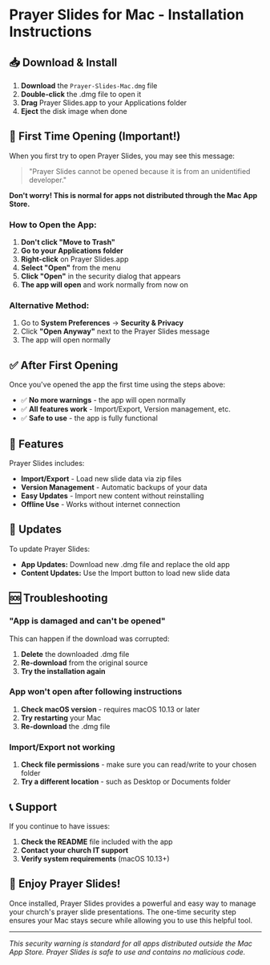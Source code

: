 # Prayer Slides for Mac - Installation Instructions

## 📥 **Download & Install**

1. **Download** the `Prayer-Slides-Mac.dmg` file
2. **Double-click** the .dmg file to open it
3. **Drag** Prayer Slides.app to your Applications folder
4. **Eject** the disk image when done

## 🔐 **First Time Opening (Important!)**

When you first try to open Prayer Slides, you may see this message:
> "Prayer Slides cannot be opened because it is from an unidentified developer."

**Don't worry! This is normal for apps not distributed through the Mac App Store.**

### **How to Open the App:**

1. **Don't click "Move to Trash"**
2. **Go to your Applications folder**
3. **Right-click** on Prayer Slides.app
4. **Select "Open"** from the menu
5. **Click "Open"** in the security dialog that appears
6. **The app will open** and work normally from now on

### **Alternative Method:**
1. Go to **System Preferences** → **Security & Privacy**
2. Click **"Open Anyway"** next to the Prayer Slides message
3. The app will open normally

## ✅ **After First Opening**

Once you've opened the app the first time using the steps above:
- ✅ **No more warnings** - the app will open normally
- ✅ **All features work** - Import/Export, Version management, etc.
- ✅ **Safe to use** - the app is fully functional

## 🎯 **Features**

Prayer Slides includes:
- **Import/Export** - Load new slide data via zip files
- **Version Management** - Automatic backups of your data
- **Easy Updates** - Import new content without reinstalling
- **Offline Use** - Works without internet connection

## 🔄 **Updates**

To update Prayer Slides:
- **App Updates:** Download new .dmg file and replace the old app
- **Content Updates:** Use the Import button to load new slide data

## 🆘 **Troubleshooting**

### **"App is damaged and can't be opened"**
This can happen if the download was corrupted:
1. **Delete** the downloaded .dmg file
2. **Re-download** from the original source
3. **Try the installation again**

### **App won't open after following instructions**
1. **Check macOS version** - requires macOS 10.13 or later
2. **Try restarting** your Mac
3. **Re-download** the .dmg file

### **Import/Export not working**
1. **Check file permissions** - make sure you can read/write to your chosen folder
2. **Try a different location** - such as Desktop or Documents folder

## 📞 **Support**

If you continue to have issues:
1. **Check the README** file included with the app
2. **Contact your church IT support**
3. **Verify system requirements** (macOS 10.13+)

## 🎉 **Enjoy Prayer Slides!**

Once installed, Prayer Slides provides a powerful and easy way to manage your church's prayer slide presentations. The one-time security step ensures your Mac stays secure while allowing you to use this helpful tool.

---

*This security warning is standard for all apps distributed outside the Mac App Store. Prayer Slides is safe to use and contains no malicious code.*

